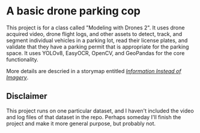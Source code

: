# A basic drone parking cop

This project is for a class called "Modeling with Drones 2". It uses drone acquired video, drone flight logs, and other assets to detect, track, and segment individual vehicles in a parking lot, read their license plates, and validate that they have a parking permit that is appropriate for the parking space. It uses YOLOv8, EasyOCR, OpenCV, and GeoPandas for the core functionality.

More details are descried in a storymap entitled [_Information Instead of Imagery_](https://storymaps.arcgis.com/stories/0af37a49e3c5416b820d272da6d84a85).

## Disclaimer

This project runs on one particular dataset, and I haven't included the video and log files of that dataset in the repo. Perhaps someday I'll finish the project and make it more general purpose, but probably not.